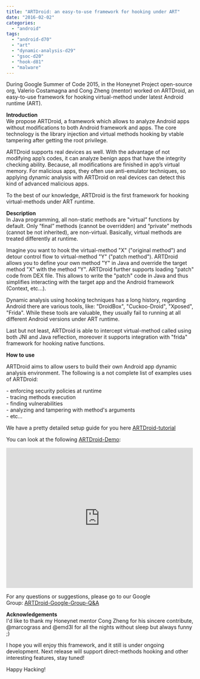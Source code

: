 ```yaml
---
title: "ARTDroid: an easy-to-use framework for hooking under ART"
date: "2016-02-02"
categories: 
  - "android"
tags: 
  - "android-d70"
  - "art"
  - "dynamic-analysis-d29"
  - "gsoc-d20"
  - "hook-d81"
  - "malware"
---
```


During Google Summer of Code 2015, in the Honeynet Project open-source org, Valerio Costamagna and Cong Zheng (mentor) worked on ARTDroid, an easy-to-use framework for hooking virtual-method under latest Android runtime (ART).

  

**Introduction**  
We propose ARTDroid, a framework which allows to analyze Android apps without modifications to both Android framework and apps. The core technology is the library injection and virtual methods hooking by vtable tampering after getting the root privilege.

  

ARTDroid supports real devices as well. With the advantage of not modifying app’s codes, it can analyze benign apps that have the integrity checking ability. Because, all modifications are finished in app’s virtual memory. For malicious apps, they often use anti-emulator techniques, so applying dynamic analysis with ARTDroid on real devices can detect this kind of advanced malicious apps.

  

To the best of our knowledge, ARTDroid is the first framework for hooking virtual-methods under ART runtime.

  

**Description**  
In Java programming, all non-static methods are "virtual” functions by default. Only “final” methods (cannot be overridden) and “private” methods (cannot be not inherited), are non-virtual. Basically, virtual methods are treated differently at runtime.

  

Imagine you want to hook the virtual-method "X" ("original method") and detour control flow to virtual-method "Y" ("patch method"). ARTDroid allows you to define your own method "Y" in Java and override the target method "X" with the method "Y". ARTDroid further supports loading "patch" code from DEX file. This allows to write the "patch" code in Java and thus simplifies interacting with the target app and the Android framework (Context, etc...).

  

Dynamic analysis using hooking techniques has a long history, regarding Android there are various tools, like: "DroidBox", "Cuckoo-Droid", "Xposed", "Frida". While these tools are valuable, they usually fail to running at all different Android versions under ART runtime.

  

Last but not least, ARTDroid is able to intercept virtual-method called using both JNI and Java reflection, moreover it supports integration with "frida" framework for hooking native functions.

  

**How to use**

  

ARTDroid aims to allow users to build their own Android app dynamic analysis environment. The following is a not complete list of examples uses of ARTDroid:

  

\- enforcing security policies at runtime  
\- tracing methods execution  
\- finding vulnerabilities  
\- analyzing and tampering with method's arguments  
\- etc...

  

We have a pretty detailed setup guide for you here [ARTDroid-tutorial](https://vaioco.github.io/)

  

You can look at the following [ARTDroid-Demo](https://vimeo.com/138221439):

  

<iframe src="https://player.vimeo.com/video/138221439" width="500" height="375" frameborder="0" webkitallowfullscreen mozallowfullscreen="" allowfullscreen=""></iframe>

  

  
For any questions or suggestions, please go to our Google Group: [ARTDroid-Google-Group-Q&A](https://groups.google.com/forum/#!forum/artdroid)

  

**Acknowledgements**  
I'd like to thank my Honeynet mentor Cong Zheng for his sincere contribute, @marcograss and @emd3l for all the nights without sleep but always funny ;)

  

I hope you will enjoy this framework, and it still is under ongoing development. Next release will support direct-methods hooking and other interesting features, stay tuned!

  

Happy Hacking!
